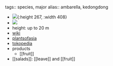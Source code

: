 tags:: species, major
alias:: ambarella, kedongdong

- ![](https://peach-geographical-bat-397.mypinata.cloud/ipfs/Qmb1EQm9qNC3EfPr8XVDTmYsL3pqq2pCiNgQFGYZakDhvH){:height 267, :width 408}
- ![](https://peach-geographical-bat-397.mypinata.cloud/ipfs/QmPFiWtuWrtdDExqKY2dgCFwa89VmoPv42R4erh26FoFQ1)
- height: up to 20 m
- [wiki](https://en.wikipedia.org/wiki/Spondias_dulcis)
- [plantsofasia](http://www.plantsofasia.com/index/spondias_dulcis/0-1265)
- [tokopedia](https://www.tokopedia.com/setosa/terlaris-terlaris-bibit-tanaman-buah-kedongdong-spondias-dulcis?extParam=ivf%3Dfalse%26src%3Dsearch)
- products
	- [[fruit]]
- [[salads]]: [[leave]] and [[fruit]]